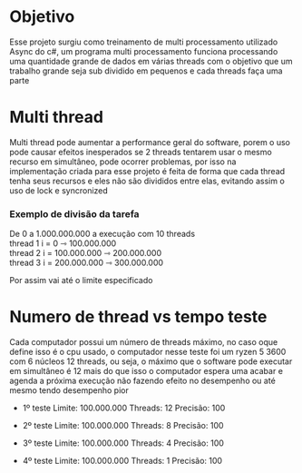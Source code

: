 # Objetivo 

Esse projeto surgiu como treinamento de multi processamento utilizado Async do c#, um programa multi processamento funciona processando uma quantidade grande de dados em várias threads com o objetivo que um trabalho grande seja sub dividido em pequenos e cada threads faça uma parte

# Multi thread

Multi thread pode aumentar a performance geral do software, porem o uso pode causar efeitos inesperados se 2 threads tentarem usar o mesmo recurso em simultâneo, pode ocorrer problemas, por isso na implementação criada para esse projeto é feita de forma que cada thread tenha seus recursos e eles não são divididos entre elas, evitando assim o uso de lock e syncronized 

### Exemplo de divisão da tarefa

De 0 a 1.000.000.000 a execução com 10 threads<br>
thread 1 i = 0 ⇾ 100.000.000<br>
thread 2 i = 100.000.000 ⇾ 200.000.000<br>
thread 3 i = 200.000.000 ⇾ 300.000.000<br>

Por assim vai até o limite especificado

# Numero de thread vs tempo teste

Cada computador possui um número de threads máximo, no caso oque define isso é o cpu usado, o computador nesse teste foi um ryzen 5 3600 com 6 núcleos 12 threads, ou seja, o máximo que o software pode executar em simultâneo é 12 mais do que isso o computador espera uma acabar e agenda a próxima execução não fazendo efeito no desempenho ou até mesmo tendo desempenho pior

- 1º teste Limite: 100.000.000 Threads: 12 Precisão: 100

- 2º teste Limite: 100.000.000 Threads: 8 Precisão: 100

- 3º teste Limite: 100.000.000 Threads: 4 Precisão: 100

- 4º teste Limite: 100.000.000 Threads: 1 Precisão: 100
